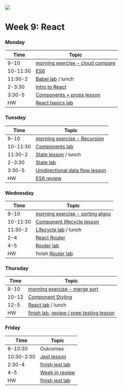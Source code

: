 ![](https://ga-dash.s3.amazonaws.com/production/assets/logo-9f88ae6c9c3871690e33280fcf557f33.png)

# Week 9: React

### Monday

Time     |    Topic
---      | ------------
9-10     | [morning exercise - cloud compare](https://git.generalassemb.ly/sureshmelvinsigera/AMEX/blob/master/Week9/Lessons/1-Monday/1-Choosing-Cloud-Model-Exercise/1-Choosing-Cloud-Model-Exercise.md)
10-11:30 | [ES6](https://git.generalassemb.ly/sureshmelvinsigera/AMEX/tree/master/Week9/Lessons/1-Monday/2-ES6-Recap)
11:30-2  | [Babel lab](https://git.generalassemb.ly/sureshmelvinsigera/AMEX/tree/master/Week9/Lessons/1-Monday/3-Babel-Lab) / lunch
2-3:30   | [Intro to React](https://git.generalassemb.ly/sureshmelvinsigera/AMEX/blob/master/Week9/Lessons/1-Monday/4-Intro-React-Lesson/4-Intro-React-Lesson.md)
3:30-5   | [Components + props lesson](https://git.generalassemb.ly/sureshmelvinsigera/AMEX/blob/master/Week9/Lessons/1-Monday/5-Components-JSX-Props-Lesson/5-Components-JSX-Props-Lesson.md)
HW       | [React basics lab](https://git.generalassemb.ly/sureshmelvinsigera/AMEX/tree/master/Week9/Lessons/1-Monday/6-Intro-React-Lab)


### Tuesday

Time     |    Topic
---      | ------------
9-10     | [morning exercise - Recursion](https://git.generalassemb.ly/sureshmelvinsigera/AMEX/tree/master/Week9/Lessons/2-Tuesday/1-Intro-To-Recursion)
10-11:30 | [Components lab](https://git.generalassemb.ly/sureshmelvinsigera/AMEX/tree/master/Week9/Lessons/2-Tuesday/2-React-Components-Lab)
11:30-2  | [State lesson](https://git.generalassemb.ly/sureshmelvinsigera/AMEX/blob/master/Week9/Lessons/2-Tuesday/3-React-State/3-React-State.md) / lunch
2-3:30   | [State lab](https://git.generalassemb.ly/sureshmelvinsigera/AMEX/blob/master/Week9/Lessons/2-Tuesday/4-React-Calculator-Lab/4-React-Calculator-Lab.md)
3:30-5   | [Unidirectional data flow lesson](https://git.generalassemb.ly/sureshmelvinsigera/AMEX/blob/master/Week9/Lessons/2-Tuesday/5-Unidirectional-Data-Flow/5-Unidirectional-Data-Flow.md)
HW       | [ES6 review](https://git.generalassemb.ly/sureshmelvinsigera/AMEX/tree/master/Week9/Lessons/2-Tuesday/6-ES6-HW)


### Wednesday

Time     |    Topic
---      | ------------
9-10     | [morning exercise - sorting algos](https://git.generalassemb.ly/sureshmelvinsigera/AMEX/blob/master/Week9/Lessons/3-Wednesday/1-Morning-Exercise-Sorting-Algorithms/1-Morning-Exercise-Sorting-Algorithms.md)
10-11:30 | [Component lifecycle lesson](https://git.generalassemb.ly/sureshmelvinsigera/AMEX/tree/master/Week9/Lessons/3-Wednesday/2-Component-Lifecycle-Lesson)
11:30-2  | [Lifecycle lab](https://git.generalassemb.ly/sureshmelvinsigera/AMEX/tree/master/Week9/Lessons/3-Wednesday/3-React-Lifecycle-Lab)  / lunch
2-4      | [React Router](https://git.generalassemb.ly/sureshmelvinsigera/AMEX/blob/master/Week9/Lessons/3-Wednesday/4-React-Router-Lesson/4-React-Router-Lesson.md)
4-5      | [Router lab](https://git.generalassemb.ly/sureshmelvinsigera/AMEX/blob/master/Week9/Lessons/3-Wednesday/5-React-Router-Lab/5-React-Router-Lab.md)
HW       | finish [Router lab](https://git.generalassemb.ly/sureshmelvinsigera/AMEX/blob/master/Week9/Lessons/3-Wednesday/5-React-Router-Lab/5-React-Router-Lab.md)


### Thursday

Time     |    Topic
---      | ------------
9-10     | [morning exercise - merge sort](https://git.generalassemb.ly/sureshmelvinsigera/AMEX/blob/master/Week9/Lessons/4-Thursday/1-Morning-Exercise-Merge-Sort/1-Morning-Exercise-Merge-Sort.md)
10-12    | [Component Styling](https://git.generalassemb.ly/sureshmelvinsigera/AMEX/tree/master/Week9/Lessons/4-Thursday/2-Styling-Components-In-React)
12-5     | [React lab](https://git.generalassemb.ly/sureshmelvinsigera/AMEX/blob/master/Week9/Lessons/4-Thursday/3-React-Film-Lab/3-React-Film-Lab-Starter-Code/React-Film-Lab.md) / lunch
HW       | [finish lab](https://git.generalassemb.ly/sureshmelvinsigera/AMEX/blob/master/Week9/Lessons/4-Thursday/3-React-Film-Lab/3-React-Film-Lab-Starter-Code/React-Film-Lab.md), [review / prep testing lesson](https://git.generalassemb.ly/sureshmelvinsigera/AMEX/tree/master/Week9/Lessons/5-Friday/1-Testing-React-With-Jest-And-Enzyme)


### Friday

Time       |    Topic
---        | ------------
9-10:30    | Outcomes
10:30-2:30 | [Jest lesson](https://git.generalassemb.ly/sureshmelvinsigera/AMEX/tree/master/Week9/Lessons/5-Friday/1-Testing-React-With-Jest-And-Enzyme)
2:30-4     | [finish jest lab](https://git.generalassemb.ly/sureshmelvinsigera/AMEX/blob/master/Week9/Lessons/5-Friday/2-Jest-Testing-Lab/2-Jest-Testing-Lab.md)
4-5        | [Week in review](https://git.generalassemb.ly/sureshmelvinsigera/AMEX/blob/master/Week9/Lessons/5-Friday/3-Week-In-Review/3-Week-In-Review.md)
HW         | [finish jest lab](https://git.generalassemb.ly/sureshmelvinsigera/AMEX/blob/master/Week9/Lessons/5-Friday/2-Jest-Testing-Lab/2-Jest-Testing-Lab.md)
